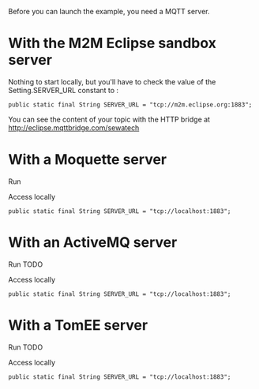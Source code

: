 Before you can launch the example, you need a MQTT server.

With the M2M Eclipse sandbox server
================

Nothing to start locally, but you'll have to check the value of the Setting.SERVER_URL constant to :

    public static final String SERVER_URL = "tcp://m2m.eclipse.org:1883";

You can see the content of your topic with the HTTP bridge at http://eclipse.mqttbridge.com/sewatech

With a Moquette server
================

Run

Access locally

    public static final String SERVER_URL = "tcp://localhost:1883";


With an ActiveMQ server
================

Run
TODO

Access locally

    public static final String SERVER_URL = "tcp://localhost:1883";


With a TomEE server
================

Run
TODO

Access locally

    public static final String SERVER_URL = "tcp://localhost:1883";

